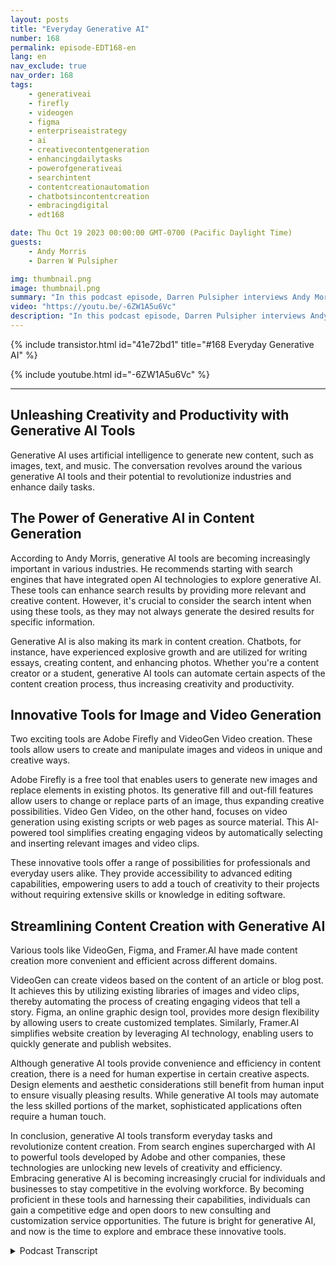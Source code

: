 ```yaml
---
layout: posts
title: "Everyday Generative AI"
number: 168
permalink: episode-EDT168-en
lang: en
nav_exclude: true
nav_order: 168
tags:
    - generativeai
    - firefly
    - videogen
    - figma
    - enterpriseaistrategy
    - ai
    - creativecontentgeneration
    - enhancingdailytasks
    - powerofgenerativeai
    - searchintent
    - contentcreationautomation
    - chatbotsincontentcreation
    - embracingdigital
    - edt168

date: Thu Oct 19 2023 00:00:00 GMT-0700 (Pacific Daylight Time)
guests:
    - Andy Morris
    - Darren W Pulsipher

img: thumbnail.png
image: thumbnail.png
summary: "In this podcast episode, Darren Pulsipher interviews Andy Morris, an Enterprise AI Strategy Lead at Intel, about the impact of generative AI on everyday life."
video: "https://youtu.be/-6ZW1A5u6Vc"
description: "In this podcast episode, Darren Pulsipher interviews Andy Morris, an Enterprise AI Strategy Lead at Intel, about the impact of generative AI on everyday life."
---
```


<div>
{% include transistor.html id="41e72bd1" title="#168 Everyday Generative AI" %}

{% include youtube.html id="-6ZW1A5u6Vc" %}
</div>

---

## Unleashing Creativity and Productivity with Generative AI Tools

Generative AI uses artificial intelligence to generate new content, such as images, text, and music. The conversation revolves around the various generative AI tools and their potential to revolutionize industries and enhance daily tasks.

## The Power of Generative AI in Content Generation

According to Andy Morris, generative AI tools are becoming increasingly important in various industries. He recommends starting with search engines that have integrated open AI technologies to explore generative AI. These tools can enhance search results by providing more relevant and creative content. However, it's crucial to consider the search intent when using these tools, as they may not always generate the desired results for specific information.

Generative AI is also making its mark in content creation. Chatbots, for instance, have experienced explosive growth and are utilized for writing essays, creating content, and enhancing photos. Whether you're a content creator or a student, generative AI tools can automate certain aspects of the content creation process, thus increasing creativity and productivity.

## Innovative Tools for Image and Video Generation

Two exciting tools are Adobe Firefly and VideoGen Video creation. These tools allow users to create and manipulate images and videos in unique and creative ways.

Adobe Firefly is a free tool that enables users to generate new images and replace elements in existing photos. Its generative fill and out-fill features allow users to change or replace parts of an image, thus expanding creative possibilities. Video Gen Video, on the other hand, focuses on video generation using existing scripts or web pages as source material. This AI-powered tool simplifies creating engaging videos by automatically selecting and inserting relevant images and video clips.

These innovative tools offer a range of possibilities for professionals and everyday users alike. They provide accessibility to advanced editing capabilities, empowering users to add a touch of creativity to their projects without requiring extensive skills or knowledge in editing software.

## Streamlining Content Creation with Generative AI

Various tools like VideoGen, Figma, and Framer.AI have made content creation more convenient and efficient across different domains.

VideoGen can create videos based on the content of an article or blog post. It achieves this by utilizing existing libraries of images and video clips, thereby automating the process of creating engaging videos that tell a story. Figma, an online graphic design tool, provides more design flexibility by allowing users to create customized templates. Similarly, Framer.AI simplifies website creation by leveraging AI technology, enabling users to quickly generate and publish websites.

Although generative AI tools provide convenience and efficiency in content creation, there is a need for human expertise in certain creative aspects. Design elements and aesthetic considerations still benefit from human input to ensure visually pleasing results. While generative AI tools may automate the less skilled portions of the market, sophisticated applications often require a human touch.

In conclusion, generative AI tools transform everyday tasks and revolutionize content creation. From search engines supercharged with AI to powerful tools developed by Adobe and other companies, these technologies are unlocking new levels of creativity and efficiency. Embracing generative AI is becoming increasingly crucial for individuals and businesses to stay competitive in the evolving workforce. By becoming proficient in these tools and harnessing their capabilities, individuals can gain a competitive edge and open doors to new consulting and customization service opportunities. The future is bright for generative AI, and now is the time to explore and embrace these innovative tools.



<details>
<summary> Podcast Transcript </summary>

<p></p>

</details>
